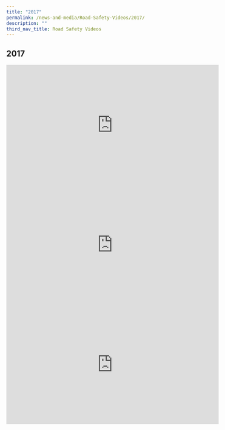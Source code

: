 ```yaml
---
title: "2017"
permalink: /news-and-media/Road-Safety-Videos/2017/
description: ""
third_nav_title: Road Safety Videos
---
```

2017
--------

<iframe width="560" height="315" src="https://www.youtube.com/embed/s0_LzCyh8gM" title="YouTube video player" frameborder="0" allow="accelerometer; autoplay; clipboard-write; encrypted-media; gyroscope; picture-in-picture; web-share" allowfullscreen></iframe>

<iframe width="560" height="315" src="https://www.youtube.com/embed/a-RXi6FNoGE" title="YouTube video player" frameborder="0" allow="accelerometer; autoplay; clipboard-write; encrypted-media; gyroscope; picture-in-picture; web-share" allowfullscreen></iframe>

<iframe width="560" height="315" src="https://www.youtube.com/embed/hm5pdjvZy9k" title="YouTube video player" frameborder="0" allow="accelerometer; autoplay; clipboard-write; encrypted-media; gyroscope; picture-in-picture; web-share" allowfullscreen></iframe>